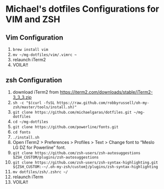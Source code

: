 # Michael's dotfiles Configurations for VIM and ZSH

## Vim Configuration

1. `brew install vim`
2. `mv ~/mg-dotfiles/vim/.vimrc ~`
3. relaunch iTerm2
4. VOILA!!

## zsh Configuration

1. download iTerm2 from https://iterm2.com/downloads/stable/iTerm2-3_3_3.zip
2. `sh -c "$(curl -fsSL https://raw.github.com/robbyrussell/oh-my-zsh/master/tools/install.sh)"`
3. `git clone https://github.com/michaelgaras/dotfiles.git ~/mg-dotfiles`
4. `cd ~/mg-dotfiles`
5. `git clone https://github.com/powerline/fonts.git`
6. `cd fonts`
7. `./install.sh`
8. Open ITerm2 > Preferences > Profiles > Text > Change font to “Meslo LG DZ for Powerline” font.
9. `git clone https://github.com/zsh-users/zsh-autosuggestions $ZSH_CUSTOM/plugins/zsh-autosuggestions`
10. `git clone https://github.com/zsh-users/zsh-syntax-highlighting.git ${ZSH_CUSTOM:-~/.oh-my-zsh/custom}/plugins/zsh-syntax-highlighting`
11. `mv dotfiles/zsh/.zshrc ~/`
12. relaunch iTerm
13. VOILA!!
